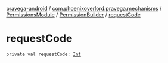 [pravega-android](../../../index.md) / [com.phoenixoverlord.pravega.mechanisms](../../index.md) / [PermissionsModule](../index.md) / [PermissionBuilder](index.md) / [requestCode](./request-code.md)

# requestCode

`private val requestCode: `[`Int`](https://kotlinlang.org/api/latest/jvm/stdlib/kotlin/-int/index.html)